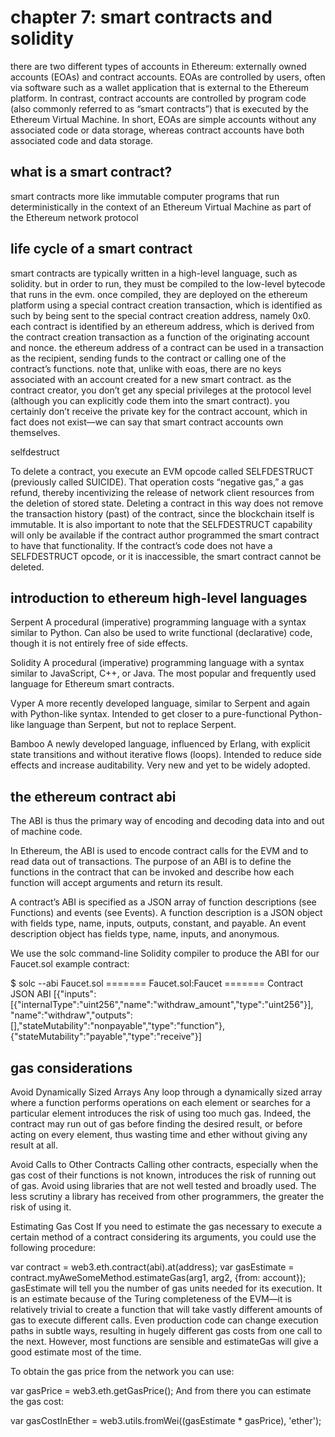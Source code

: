 # chapter 7: smart contracts and solidity

 there are two different types of accounts in Ethereum: externally owned accounts (EOAs) and contract accounts. EOAs are controlled by users, often via software such as a wallet application that is external to the Ethereum platform. In contrast, contract accounts are controlled by program code (also commonly referred to as “smart contracts”) that is executed by the Ethereum Virtual Machine. In short, EOAs are simple accounts without any associated code or data storage, whereas contract accounts have both associated code and data storage.

## what is a smart contract?

smart contracts more like immutable computer programs that run deterministically in the context of an Ethereum Virtual Machine as part of the Ethereum network protocol


## life cycle of a smart contract

smart contracts are typically written in a high-level language, such as solidity. but in order to run, they must be compiled to the low-level bytecode that runs in the evm. once compiled, they are deployed on the ethereum platform using a special contract creation transaction, which is identified as such by being sent to the special contract creation address, namely 0x0. each contract is identified by an ethereum address, which is derived from the contract creation transaction as a function of the originating account and nonce. the ethereum address of a contract can be used in a transaction as the recipient, sending funds to the contract or calling one of the contract’s functions. note that, unlike with eoas, there are no keys associated with an account created for a new smart contract. as the contract creator, you don’t get any special privileges at the protocol level (although you can explicitly code them into the smart contract). you certainly don’t receive the private key for the contract account, which in fact does not exist—we can say that smart contract accounts own themselves.

selfdestruct

To delete a contract, you execute an EVM opcode called SELFDESTRUCT (previously called SUICIDE). That operation costs “negative gas,” a gas refund, thereby incentivizing the release of network client resources from the deletion of stored state. Deleting a contract in this way does not remove the transaction history (past) of the contract, since the blockchain itself is immutable. It is also important to note that the SELFDESTRUCT capability will only be available if the contract author programmed the smart contract to have that functionality. If the contract’s code does not have a SELFDESTRUCT opcode, or it is inaccessible, the smart contract cannot be deleted.

## introduction to ethereum high-level languages

Serpent
A procedural (imperative) programming language with a syntax similar to Python. Can also be used to write functional (declarative) code, though it is not entirely free of side effects.

Solidity
A procedural (imperative) programming language with a syntax similar to JavaScript, C++, or Java. The most popular and frequently used language for Ethereum smart contracts.

Vyper
A more recently developed language, similar to Serpent and again with Python-like syntax. Intended to get closer to a pure-functional Python-like language than Serpent, but not to replace Serpent.

Bamboo
A newly developed language, influenced by Erlang, with explicit state transitions and without iterative flows (loops). Intended to reduce side effects and increase auditability. Very new and yet to be widely adopted.

## the ethereum contract abi

The ABI is thus the primary way of encoding and decoding data into and out of machine code.

In Ethereum, the ABI is used to encode contract calls for the EVM and to read data out of transactions. The purpose of an ABI is to define the functions in the contract that can be invoked and describe how each function will accept arguments and return its result.

A contract’s ABI is specified as a JSON array of function descriptions (see Functions) and events (see Events). A function description is a JSON object with fields type, name, inputs, outputs, constant, and payable. An event description object has fields type, name, inputs, and anonymous.

We use the solc command-line Solidity compiler to produce the ABI for our Faucet.sol example contract:

$ solc --abi Faucet.sol
======= Faucet.sol:Faucet =======
Contract JSON ABI
[{"inputs":[{"internalType":"uint256","name":"withdraw_amount","type":"uint256"}], \
"name":"withdraw","outputs":[],"stateMutability":"nonpayable","type":"function"}, \
{"stateMutability":"payable","type":"receive"}]

## gas considerations

Avoid Dynamically Sized Arrays
Any loop through a dynamically sized array where a function performs operations on each element or searches for a particular element introduces the risk of using too much gas. Indeed, the contract may run out of gas before finding the desired result, or before acting on every element, thus wasting time and ether without giving any result at all.

Avoid Calls to Other Contracts
Calling other contracts, especially when the gas cost of their functions is not known, introduces the risk of running out of gas. Avoid using libraries that are not well tested and broadly used. The less scrutiny a library has received from other programmers, the greater the risk of using it.

Estimating Gas Cost
If you need to estimate the gas necessary to execute a certain method of a contract considering its arguments, you could use the following procedure:

var contract = web3.eth.contract(abi).at(address);
var gasEstimate = contract.myAweSomeMethod.estimateGas(arg1, arg2,
    {from: account});
gasEstimate will tell you the number of gas units needed for its execution. It is an estimate because of the Turing completeness of the EVM—it is relatively trivial to create a function that will take vastly different amounts of gas to execute different calls. Even production code can change execution paths in subtle ways, resulting in hugely different gas costs from one call to the next. However, most functions are sensible and estimateGas will give a good estimate most of the time.

To obtain the gas price from the network you can use:

var gasPrice = web3.eth.getGasPrice();
And from there you can estimate the gas cost:

var gasCostInEther = web3.utils.fromWei((gasEstimate * gasPrice), 'ether');

